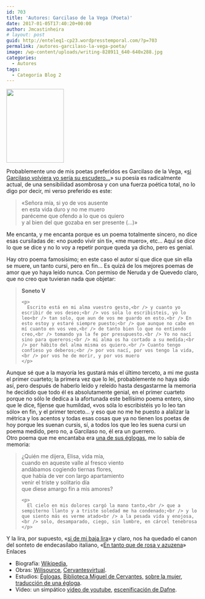 ```yaml
---
id: 703
title: 'Autores: Garcilaso de la Vega (Poeta)'
date: 2017-01-05T17:40:20+00:00
author: Jmcastinheira
# layout: post
guid: http://enteleq1-cp23.wordpresstemporal.com/?p=703
permalink: /autores-garcilaso-la-vega-poeta/
image: /wp-content/uploads/writing-828911_640-640x288.jpg
categories:
  - Autores
tags:
  - Categoría Blog 2
---
```

<div id="body-144874" class="content-body"><img class="alignleft" src="http://www.spanish-books.net/masters/garcilaso.jpg" width="150" height="192" />
  </p>
  
  <p>
    Probablemente uno de mis poetas preferidos es Garcilaso de la Vega, «<a href="http://www.poesia-inter.net/ramt2412.htm">si Garcilaso volviera yo sería su escudero&#8230;</a>» su poesía es radicalmente actual, de una sensibilidad asombrosa y con una fuerza poética total, no lo digo por decir, mi verso preferido es este:
  </p>
  
  <blockquote>
    <p>
      «Señora mía, si yo de vos ausente<br /> en esta vida duro y no me muero<br /> paréceme que ofendo a lo que os quiero<br /> y al bien del que gozaba en ser presente (&#8230;)»
    </p>
  </blockquote>
  
  <p>
    Me encanta, y me encanta porque es un poema totalmente sincero, no dice esas cursiladas de: «no puedo vivir sin ti», «me muero», etc&#8230; Aquí se dice lo que se dice y no lo voy a repetir porque queda ya dicho, pero es genial.
  </p>
  
  <p>
    Hay otro poema famosísimo; en este caso el autor sí que dice que sin ella se muere, un tanto cursi, pero en fin&#8230; Es quizá de los mejores poemas de amor que yo haya leído nunca. Con permiso de Neruda y de Quevedo claro, que no creo que tuvieran nada que objetar:
  </p>
  
  <blockquote>
    <p>
      <strong>Soneto V</strong>
    </p>
    
    <p>
      Escrito está en mi alma vuestro gesto,<br /> y cuanto yo escribir de vos deseo;<br /> vos sola lo escribisteis, yo lo leo<br /> tan solo, que aun de vos me guardo en esto.<br /> En esto estoy y estaré siempre puesto;<br /> que aunque no cabe en mí cuanto en vos veo,<br /> de tanto bien lo que no entiendo creo,<br /> tomando ya la fe por presupuesto.<br /> Yo no nací sino para quereros;<br /> mi alma os ha cortado a su medida;<br /> por hábito del alma misma os quiero.<br /> Cuanto tengo confieso yo deberos;<br /> por vos nací, por vos tengo la vida,<br /> por vos he de morir, y por vos muero
    </p>
  </blockquote>
  
  <p>
    Aunque sé que a la mayoría les gustará más el último terceto, a mi me gusta el primer cuarteto; la primera vez que lo leí, probablemente no haya sido así, pero después de haberlo leído y releído hasta desgastarme la memoria he decidido que todo él es absolutamente genial, en el primer cuarteto porque no sólo le dedica a la afortunada este bellísimo poema entero, sino que le dice, fíjense que humildad, «vos sóla lo escribistéis yo lo leo tan sólo» en fin, y el primer terceto&#8230; y eso que no me he puesto a alalizar la métrica y los acentos y todas esas cosas que ya no tienen los poetas de hoy porque les suenan cursis, sí, a todos los que leo les suena cursi un poema medido, pero no, a Garcilaso no, él era un guerrero.<br /> Otro poema que me encantaba era <a href="http://es.wikisource.org/wiki/El_dulce_lamentar_de_dos_pastores">una de sus églogas</a>, me lo sabía de memoria:
  </p>
  
  <blockquote>
    <p>
      ¿Quién me dijera, Elisa, vida mía,<br /> cuando en aqueste valle al fresco viento<br /> andábamos cogiendo tiernas flores,<br /> que había de ver con largo apartamiento<br /> venir el triste y solitario día<br /> que diese amargo fin a mis amores?
    </p>
    
    <p>
      El cielo en mis dolores cargó la mano tanto,<br /> que a sempiterno llanto y a triste soledad me ha condenado;<br /> y lo que siento más es verme atado<br /> a la pesada vida y enojosa,<br /> solo, desamparado, ciego, sin lumbre, en cárcel tenebrosa
    </p>
  </blockquote>
  
  <p>
    Y la lira, por supuesto, «<a href="http://es.wikisource.org/wiki/A_flor_de_Gnido">si de mi baja lira</a>» y claro, nos ha quedado el canon del sonteto de endecasílabo italiano, «<a href="http://es.wikisource.org/wiki/En_tanto_que_de_rosa_y_azucena">En tanto que de rosa y azuzena</a>»<br /> Enlaces
  
  <ul>
    <li>
      Biografía: <a href="http://es.wikipedia.org/wiki/Garcilaso_de_la_Vega">Wikipedia</a>,
    </li>
    <li>
      Obras: <a href="http://es.wikisource.org/wiki/Categor%C3%ADa:Obras_literarias_de_Garcilaso_de_la_Vega">Wilisource</a>, <a href="http://www.cervantesvirtual.com/FichaAutor.html?Ref=719&idGrupo=conCCDC">Cervantesvirtual</a>.
    </li>
    <li>
      Estudios: <a href="http://www.ucm.es/info/especulo/numero25/egloga.html">Églogas</a>, <a href="http://www.cervantesvirtual.com/FichaAutor.html?Ref=719">Biblioteca Miguel de Cervantes,</a> <a href="http://www.ucm.es/info/especulo/numero37/mutiempo.html">sobre la mujer</a>, <a href="http://www.ucm.es/BUCM/revistas/fll/11339527/articulos/CFIT9595110091A.PDF">traducción de una égloga</a>.
    </li>
    <li>
      Video: un simpático <a href="http://www.youtube.com/watch?v=c7AmMzF7d2U">video de youtube</a>, <a href="http://www.youtube.com/watch?v=lMezmObrjV0">escenificación de Dafne</a>.
    </li>
  </ul>
</div>